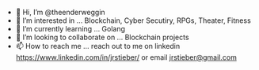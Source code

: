 - 👋 Hi, I’m @theenderweggin
- 👀 I’m interested in ...  Blockchain, Cyber Secutiry, RPGs, Theater, Fitness
- 🌱 I’m currently learning ... Golang
- 💞️ I’m looking to collaborate on ... Blockchain projects
- 📫 How to reach me ... reach out to me on linkedin https://www.linkedin.com/in/jrstieber/ or email jrstieber@gmail.com

<!---
theenderweggin/theenderweggin is a ✨ special ✨ repository because its `README.md` (this file) appears on your GitHub profile.
You can click the Preview link to take a look at your changes.
--->
